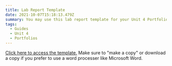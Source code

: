 ```yaml
---
title: Lab Report Template
date: 2021-10-07T15:18:13.479Z
summary: You may use this lab report template for your Unit 4 Portfolio.
tags:
  - Guides
  - Unit 4
  - Portfolios
---
```

[Click here to access the template.](https://docs.google.com/document/d/1G_TVvGRIQavf5aqy2fqHc3EmWjCvV-dsqNRPm717POE/edit?usp=sharing) Make sure to "make a copy" or download a copy if you prefer to use a word processer like Microsoft Word.